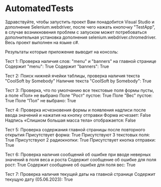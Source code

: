 # AutomatedTests
Здравствуйте, чтобы запустить проект Вам понадобится Visual Studio и дополнение Selenium.webdriver, после чего нажать кнопочку "TestApp",
в случае возникновения проблем с запуском может потребоваться дополнительная установка дополнения selenium.webdriver.chromedriver.
Весь проект выполнен на языке c#.

Результаты которые приложение выводит на консоль:

Тест 1: Проверка наличия слов: "menu" и "banners" на главной странице
Содержит "menu": True
Содержит "banners": True

Тест 2: Поиск нижней ячейки таблицы, проверка наличия текста "CoolSoft by Somebody"
Наличие текста "CoolSoft by Somebody": True

Тест 3: Проверка, что по умолчанию все текстовые поля формы пусты, а поле «Пол» не выбрано
Поле "Рост" пустое: True
Поле "Вес" пустое: True
Поле "Пол" не выбрано: True

Тест 4: Проверка исчезновения формы и появления надписи после ввода значений и нажатия на кнопку отправки
Форма исчезает: False
Надпись «Слишком большая масса тела» отображается: False

Тест 5: Проверка содержания главной страницы после повторного открытия
Присутствует форма: True
Присутствуют 3 текстовых поля: True
Присутствуют 2 радиокнопки: True
Присутствует кнопка отправки: True

Тест 6: Проверка наличия сообщений об ошибке при вводе неверных значений в поля веса и роста
Содержит сообщение об ошибке для поля рост: True
Содержит сообщение об ошибке для поля вес: True

Тест 7: Проверка наличия текущей даты на главной странице
Содержит текущую дату (05.06.2023): True
